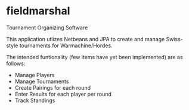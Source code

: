 fieldmarshal
============

Tournament Organizing Software

This application utlizes Netbeans and JPA to create and manage Swiss-style tournaments for Warmachine/Hordes.  

The intended funtionality (few items have yet been implemented) are as follows:

* Manage Players
* Manage Tournaments
* Create Pairings for each round
* Enter Results for each player per round
* Track Standings
